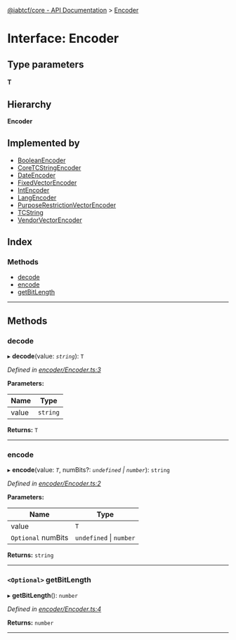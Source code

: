 [@iabtcf/core - API Documentation](../README.md) > [Encoder](../interfaces/encoder.md)

# Interface: Encoder

## Type parameters
#### T 
## Hierarchy

**Encoder**

## Implemented by

* [BooleanEncoder](../classes/booleanencoder.md)
* [CoreTCStringEncoder](../classes/coretcstringencoder.md)
* [DateEncoder](../classes/dateencoder.md)
* [FixedVectorEncoder](../classes/fixedvectorencoder.md)
* [IntEncoder](../classes/intencoder.md)
* [LangEncoder](../classes/langencoder.md)
* [PurposeRestrictionVectorEncoder](../classes/purposerestrictionvectorencoder.md)
* [TCString](../classes/tcstring.md)
* [VendorVectorEncoder](../classes/vendorvectorencoder.md)

## Index

### Methods

* [decode](encoder.md#decode)
* [encode](encoder.md#encode)
* [getBitLength](encoder.md#getbitlength)

---

## Methods

<a id="decode"></a>

###  decode

▸ **decode**(value: *`string`*): `T`

*Defined in [encoder/Encoder.ts:3](https://github.com/chrispaterson/iabtcf-es/blob/ffdba84/modules/core/src/encoder/Encoder.ts#L3)*

**Parameters:**

| Name | Type |
| ------ | ------ |
| value | `string` |

**Returns:** `T`

___
<a id="encode"></a>

###  encode

▸ **encode**(value: *`T`*, numBits?: *`undefined` \| `number`*): `string`

*Defined in [encoder/Encoder.ts:2](https://github.com/chrispaterson/iabtcf-es/blob/ffdba84/modules/core/src/encoder/Encoder.ts#L2)*

**Parameters:**

| Name | Type |
| ------ | ------ |
| value | `T` |
| `Optional` numBits | `undefined` \| `number` |

**Returns:** `string`

___
<a id="getbitlength"></a>

### `<Optional>` getBitLength

▸ **getBitLength**(): `number`

*Defined in [encoder/Encoder.ts:4](https://github.com/chrispaterson/iabtcf-es/blob/ffdba84/modules/core/src/encoder/Encoder.ts#L4)*

**Returns:** `number`

___

